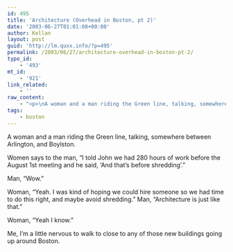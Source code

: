 ```yaml
---
id: 495
title: 'Architecture (Overhead in Boston, pt 2)'
date: '2003-06-27T01:01:08+00:00'
author: Kellan
layout: post
guid: 'http://lm.quxx.info/?p=495'
permalink: /2003/06/27/architecture-overhead-in-boston-pt-2/
typo_id:
    - '493'
mt_id:
    - '921'
link_related:
    - ''
raw_content:
    - "<p>\nA woman and a man riding the Green line, talking, somewhere between Arlington, and Boylston.\n</p>\n<p>\nWomen says to the man, \\\"I told John we had 280 hours of work before the August 1st meeting and he said, \\'And that\\'s before shredding\\'.\\\"\n</p>\n<p>\nMan, \\\"Wow.\\\"\n</p>\nWoman, \\\"Yeah.  I was kind of hoping we could hire someone so we had time to do this right, and maybe avoid shredding.\\\"\n</p>\n<p>\nMan, \\\"Architecture is just like that.\\\"\n</p>\n<p>\nWoman, \\\"Yeah I know.\\\"\n</p>\n<p>\nMe, I\\'m a little nervous to walk to close to any of those new buildings going up around Boston.\n</p>"
tags:
    - boston
---
```


A woman and a man riding the Green line, talking, somewhere between Arlington, and Boylston.

Women says to the man, “I told John we had 280 hours of work before the August 1st meeting and he said, ‘And that’s before shredding’.”

Man, “Wow.”

Woman, “Yeah. I was kind of hoping we could hire someone so we had time to do this right, and maybe avoid shredding.” Man, “Architecture is just like that.”

Woman, “Yeah I know.”

Me, I’m a little nervous to walk to close to any of those new buildings going up around Boston.